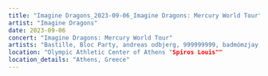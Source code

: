 ```yaml
---
title: "Imagine Dragons_2023-09-06_Imagine Dragons: Mercury World Tour"
artist: "Imagine Dragons"
date: 2023-09-06
concert: "Imagine Dragons: Mercury World Tour"
artists: "Bastille, Bloc Party, andreas odbjerg, 999999999, badmómzjay, Artemas, Ava Max, Blonde Redhead, Benjamin Hav & Familien, Alligatoah, AJR, Celeste Buckingham & King Shaolin, Arlo Parks, James Taylor, Gilli, Álvaro Soler, 01099, Aurora, Armin van Buuren, Andy C, alt-J, 47ter, 070 Shake, Imagine Dragons"
location: "Olympic Athletic Center of Athens "Spiros Louis""
location_details: "Athens, Greece"
---
```

